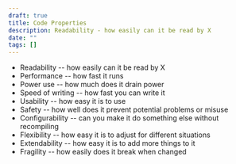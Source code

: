 ```yaml
---
draft: true
title: Code Properties
description: Readability - how easily can it be read by X
date: ""
tags: []
---
```


* Readability -- how easily can it be read by X
* Performance -- how fast it runs
* Power use -- how much does it drain power
* Speed of writing -- how fast you can write it
* Usability -- how easy it is to use
* Safety -- how well does it prevent potential problems or misuse
* Configurability -- can you make it do something else without recompiling
* Flexibility -- how easy it is to adjust for different situations
* Extendability -- how easy it is to add more things to it
* Fragility -- how easily does it break when changed